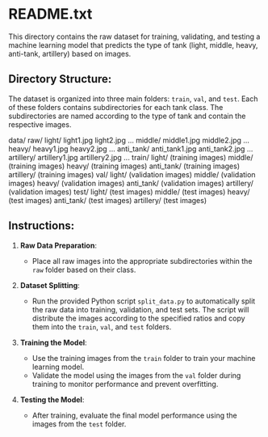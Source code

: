 # README.txt

This directory contains the raw dataset for training, validating, and testing a machine learning model that predicts the type of tank (light, middle, heavy, anti-tank, artillery) based on images.

## Directory Structure:

The dataset is organized into three main folders: `train`, `val`, and `test`. Each of these folders contains subdirectories for each tank class. The subdirectories are named according to the type of tank and contain the respective images.

data/
raw/
light/
light1.jpg
light2.jpg
...
middle/
middle1.jpg
middle2.jpg
...
heavy/
heavy1.jpg
heavy2.jpg
...
anti_tank/
anti_tank1.jpg
anti_tank2.jpg
...
artillery/
artillery1.jpg
artillery2.jpg
...
train/
light/
(training images)
middle/
(training images)
heavy/
(training images)
anti_tank/
(training images)
artillery/
(training images)
val/
light/
(validation images)
middle/
(validation images)
heavy/
(validation images)
anti_tank/
(validation images)
artillery/
(validation images)
test/
light/
(test images)
middle/
(test images)
heavy/
(test images)
anti_tank/
(test images)
artillery/
(test images)

## Instructions:

1. **Raw Data Preparation**:

   - Place all raw images into the appropriate subdirectories within the `raw` folder based on their class.

2. **Dataset Splitting**:

   - Run the provided Python script `split_data.py` to automatically split the raw data into training, validation, and test sets. The script will distribute the images according to the specified ratios and copy them into the `train`, `val`, and `test` folders.

3. **Training the Model**:

   - Use the training images from the `train` folder to train your machine learning model.
   - Validate the model using the images from the `val` folder during training to monitor performance and prevent overfitting.

4. **Testing the Model**:
   - After training, evaluate the final model performance using the images from the `test` folder.
